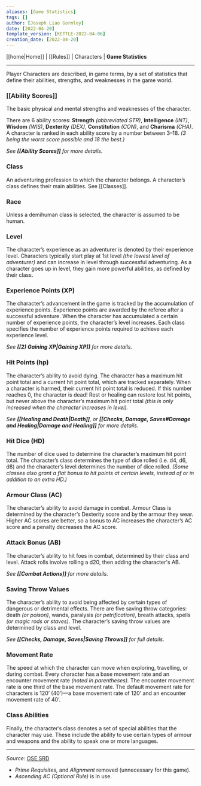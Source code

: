 ```yaml
---
aliases: [Game Statistics]
tags: []
author: [Joseph Liao Gormley]
date: [2022-04-20]
template_version: [KETTLE-2022-04-06]
creation_date: [2022-04-20]
---
```

<!-- Home | Character Creation | -->
[[home|Home]] | [[Rules]] | Characters | **Game Statistics**
___
Player Characters are described, in game terms, by a set of statistics that define their abilities, strengths, and weaknesses in the game world.

### [[Ability Scores]]
The basic physical and mental strengths and weaknesses of the character.

There are 6 ability scores: **Strength** *(abbreviated STR)*, **Intelligence** *(INT)*, **Wisdom** *(WIS)*, **Dexterity** *(DEX)*, **Constitution** *(CON)*, and **Charisma** *(CHA)*. A character is ranked in each ability score by a number between 3–18. *(3 being the worst score possible and 18 the best.)*

*See **[[Ability Scores]]** for more details.*

### Class
An adventuring profession to which the character belongs. A character’s class defines their main abilities. See [[Classes]].

### Race
Unless a demihuman class is selected, the character is assumed to be human.

### Level
The character’s experience as an adventurer is denoted by their experience level. Characters typically start play at 1st level *(the lowest level of adventurer)* and can increase in level through successful adventuring. As a character goes up in level, they gain more powerful abilities, as defined by their class.

### Experience Points (XP)
The character’s advancement in the game is tracked by the accumulation of experience points. Experience points are awarded by the referee after a successful adventure. When the character has accumulated a certain number of experience points, the character’s level increases. Each class specifies the number of experience points required to achieve each experience level.

*See **[[2) Gaining XP|Gaining XP]]** for more details.*

### Hit Points (hp)
The character’s ability to avoid dying. The character has a maximum hit point total and a current hit point total, which are tracked separately. When a character is harmed, their current hit point total is reduced. If this number reaches 0, the character is dead! Rest or healing can restore lost hit points, but never above the character’s maximum hit point total *(this is only increased when the character increases in level).* <!-- #Revisit -->

*See **[[Healing and Death|Death]]**, or **[[Checks, Damage, Saves#Damage and Healing|Damage and Healing]]** for more details.*

### Hit Dice (HD)
The number of dice used to determine the character’s maximum hit point total. The character’s class determines the type of dice rolled (i.e. d4, d6, d8) and the character’s level determines the number of dice rolled. *(Some classes also grant a flat bonus to hit points at certain levels, instead of or in addition to an extra HD.)*

### Armour Class (AC)
The character’s ability to avoid damage in combat. Armour Class is determined by the character’s Dexterity score and by the armour they wear. Higher AC scores are better, so a bonus to AC increases the character’s AC score and a penalty decreases the AC score.

### Attack Bonus (AB)
The character’s ability to hit foes in combat, determined by their class and level. Attack rolls involve rolling a d20, then adding the character's AB.

*See **[[Combat Actions]]** for more details.*<!-- #Revisit -->

### Saving Throw Values
The character’s ability to avoid being affected by certain types of dangerous or detrimental effects. There are five saving throw categories: death *(or poison)*, wands, paralysis *(or petrification)*, breath attacks, spells *(or magic rods or staves)*. The character’s saving throw values are determined by class and level.

*See **[[Checks, Damage, Saves|Saving Throws]]** for full details.*<!-- #Revisit -->

### Movement Rate
The speed at which the character can move when exploring, travelling, or during combat. Every character has a base movement rate and an encounter movement rate *(noted in parentheses).*<!-- #Revisit --> The encounter movement rate is one third of the base movement rate. The default movement rate for characters is 120’ (40’)—a base movement rate of 120’ and an encounter movement rate of 40’.

### Class Abilities
Finally, the character’s class denotes a set of special abilities that the character may use. These include the ability to use certain types of armour and weapons and the ability to speak one or more languages.

___
*Source:* [OSE SRD](https://oldschoolessentials.necroticgnome.com/srd/index.php/Game_Statistics)
- *Prime Requisites,* and *Alignment* removed (unnecessary for this game).
- *Ascending AC (Optional Rule)* is in use.
<!--*See also:* 

*References:*

 -->
<!-- Sources, read more, links, etc. -->
<!-- *Source: Entry by [[Mike Maxin]].* -->
<!-- Leave an empty line at the end, otherwise Exporter complains. -->

